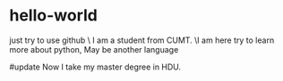 # hello-world
just try to use github
\ I am a student from CUMT.
\I am here try to learn more about python, May be another language

#update
Now I take my master degree in HDU.
